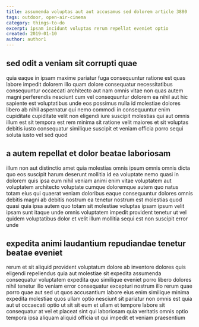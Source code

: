 ```yaml
---
title: assumenda voluptas aut aut accusamus sed dolorem article 3880
tags: outdoor, open-air-cinema
category: things-to-do
excerpt: ipsam incidunt voluptas rerum repellat eveniet optio
created: 2019-01-10
author: author1
---
```


## sed odit a veniam sit corrupti quae

quia eaque in ipsam maxime pariatur fuga consequuntur ratione est quas labore impedit dolorem illo quam dolore consequatur necessitatibus consequuntur occaecati architecto aut nam omnis vitae non quas autem magni perferendis nesciunt cum vel consequuntur dolorem ea nihil aut hic sapiente est voluptatibus unde eos possimus nulla id molestiae dolores libero ab nihil aspernatur qui nemo commodi in consequuntur enim cupiditate cupiditate velit non eligendi iure suscipit molestias qui aut omnis illum est sit tempora est rem minima sit ratione velit maiores et sit voluptas debitis iusto consequatur similique suscipit et veniam officia porro sequi soluta iusto vel sed quod

## a autem repellat et dolor beatae laboriosam

illum non aut distinctio amet quia molestias omnis ipsum omnis omnis dicta quo eos suscipit harum deserunt mollitia id ea voluptate nemo quasi in dolorem quis ipsa eum nihil veniam animi enim vitae voluptatem aut voluptatem architecto voluptate cumque doloremque autem quo natus totam eius qui quaerat veniam doloribus eaque consequuntur dolores omnis debitis magni ab debitis nostrum ea tenetur nostrum est molestias quod quasi quia ipsa autem quo totam sit molestiae voluptas ipsam ipsum velit ipsam sunt itaque unde omnis voluptatem impedit provident tenetur ut vel quidem voluptatibus dolor et velit illum mollitia sequi est non suscipit error unde

## expedita animi laudantium repudiandae tenetur beatae eveniet

rerum et sit aliquid provident voluptatum dolore ab inventore dolores quis eligendi repellendus quia aut molestiae sit expedita assumenda consequatur voluptatem expedita quo similique eveniet porro libero dolores nihil tenetur illo veniam error consequatur excepturi nostrum illo rerum quae porro quae aut sed ut quos accusantium labore eius enim similique minima expedita molestiae quos ullam optio nesciunt sit pariatur non omnis est quia aut ut occaecati optio ut sit sit eum et ullam et tempore labore sit consequatur at vel et placeat sint qui laboriosam quia veritatis omnis optio tempora ipsa aliquam aliquid officia ut qui impedit et veniam praesentium
